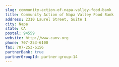 ```yaml
---
slug: community-action-of-napa-valley-food-bank
title: Community Action of Napa Valley Food Bank
address: 2310 Laurel Street, Suite 1
city: Napa
state: CA
postal: 94559
website: http://www.canv.org
phone: 707-253-6100
fax: 707-253-6156
partnerBank: true
partnerGroupId: partner-group-14
---
```

